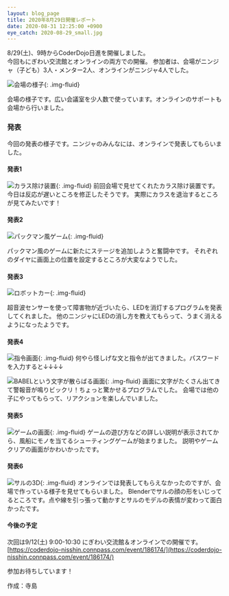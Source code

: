 ```yaml
---
layout: blog_page
title: 2020年8月29日開催レポート
date: 2020-08-31 12:25:00 +0900
eye_catch: 2020-08-29_small.jpg
---
```


8/29(土)、9時からCoderDojo日進を開催しました。<br />
今回もにぎわい交流館とオンラインの両方での開催。
参加者は、会場がニンジャ（子ども）3人・メンター2人、オンラインがニンジャ4人でした。

![会場の様子](/assets/img/2020-08-29_0.jpg){: .img-fluid}

会場の様子です。広い会議室を少人数で使っています。オンラインのサポートも会場から行いました。


### 発表

今回の発表の様子です。ニンジャのみんなには、オンラインで発表してもらいました。

#### 発表1

![カラス除け装置](/assets/img/2020-08-29_1.jpg){: .img-fluid}
前回会場で見せてくれたカラス除け装置です。今日は反応が遅いところを修正したそうです。
実際にカラスを退治するところが見てみたいです！

#### 発表2

![パックマン風ゲーム](/assets/img/2020-08-29_2.png){: .img-fluid}

パックマン風のゲームに新たにステージを追加しようと奮闘中です。
それぞれのダイヤに画面上の位置を設定するところが大変なようでした。

#### 発表3

![ロボットカー](/assets/img/2020-08-29_3.png){: .img-fluid}

超音波センサーを使って障害物が近づいたら、LEDを消灯するプログラムを発表してくれました。
他のニンジャにLEDの消し方を教えてもらって、うまく消えるようになったようです。

#### 発表4

![指令画面](/assets/img/2020-08-29_4-1.jpg){: .img-fluid}
何やら怪しげな文と指令が出てきました。パスワードを入力すると↓↓↓↓

![BABELという文字が散らばる画面](/assets/img/2020-08-29_4-2.jpg){: .img-fluid}
画面に文字がたくさん出てきて警報音が鳴りビックリ！ちょっと驚かせるプログラムでした。
会場では他の子にやってもらって、リアクションを楽しんでいました。

#### 発表5

![ゲームの画面](/assets/img/2020-08-29_5.jpg){: .img-fluid}
ゲームの遊び方などの詳しい説明が表示されてから、風船にモノを当てるシューティングゲームが始まりました。
説明やゲームクリアの画面がかわいかったです。

#### 発表6

![サルの3D](/assets/img/2020-08-29_6.jpg){: .img-fluid}
オンラインでは発表してもらえなかったのですが、会場で作っている様子を見せてもらいました。
Blenderでサルの顔の形をいじってるところです。点や線を引っ張って動かすとサルのモデルの表情が変わって面白かったです。

#### 今後の予定

次回は9/12(土) 9:00-10:30 にぎわい交流館＆オンラインでの開催です。<br/>
[https://coderdojo-nisshin.connpass.com/event/186174/](https://coderdojo-nisshin.connpass.com/event/186174/)

参加お待ちしています！

作成：寺島
